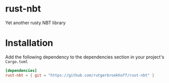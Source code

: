 rust-nbt
========
Yet another rusty NBT library

Installation
============
Add the following dependency to the dependencies section in your project's `Cargo.toml`
```toml
[dependencies]
rust-nbt = { git = "https://github.com/rutgerbroekhoff/rust-nbt" }
```